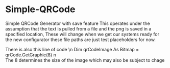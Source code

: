 # Simple-QRCode
Simple QRCode Generator with save feature 
This operates under the assumption that the text is pulled from a file and the png is saved in a specified location, These will change when we get our systems ready for the new configurator these file paths are just test placeholders for now. 

There is also this line of code \n
Dim qrCodeImage As Bitmap = qrCode.GetGraphic(8) n\
The 8 determines the size of the image which may also be subject to chage 
